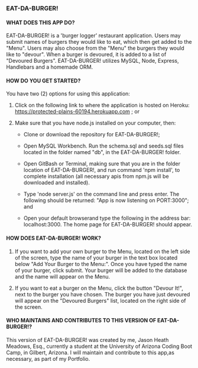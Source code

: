 ### EAT-DA-BURGER!

#### __WHAT DOES THIS APP DO?__

EAT-DA-BURGER! is a 'burger logger' restaurant application. Users may submit names of burgers they would like to eat, which then get added to the "Menu". Users may also choose from the "Menu"
the burgers they would like to "devour". When a burger is devoured, it is added to a list of "Devoured Burgers".  EAT-DA-BURGER! utilizes MySQL, Node, Express, Handlebars and a homemade ORM. 

#### __HOW DO YOU GET STARTED?__

You have two (2) options for using this application:

1. Click on the following link to where the application is hosted on Heroku: https://protected-plains-60194.herokuapp.com ; or

2. Make sure that you have node.js installed on your computer, then:

    - Clone or download the repository for EAT-DA-BURGER!;

    - Open MySQL Workbench. Run the schema.sql and seeds.sql files located in the folder named "db", in the EAT-DA-BURGER! folder. 

    - Open GitBash or Terminal, making sure that you are in the folder location of EAT-DA-BURGER!, and run command 'npm install', to complete installation (all necessary apis from npm.js will be downloaded and installed). 

    - Type 'node server.js' on the command line and press enter. The following should be returned: "App is now listening on PORT:3000"; and

    - Open your default browserand type the following in the address bar: localhost:3000. The home page for EAT-DA-BURGER! should appear.

#### __HOW DOES EAT-DA-BURGER! WORK?__

1. If you want to add your own burger to the Menu, located on the left side of the screen, type the name of your burger in the text box located below "Add Your Burger to the Menu:". Once you have typed the      name of your burger, click submit. Your burger will be added to the database and the name will appear on the Menu.

2. If you want to eat a burger on the Menu, click the button "Devour It!", next to the burger you have chosen. The burger you have just devoured will appear on the "Devoured Burgers" list, located on the        right side of the screen.

#### __WHO MAINTAINS AND CONTRIBUTES TO THIS VERSION OF EAT-DA-BURGER!?__

This version of EAT-DA-BURGER! was created by me, Jason Heath Meadows, Esq., currently a student at the University of Arizona Coding Boot Camp, in Gilbert, Arizona. I will maintain and contribute to this app,as necessary, as part of my Portfolio.